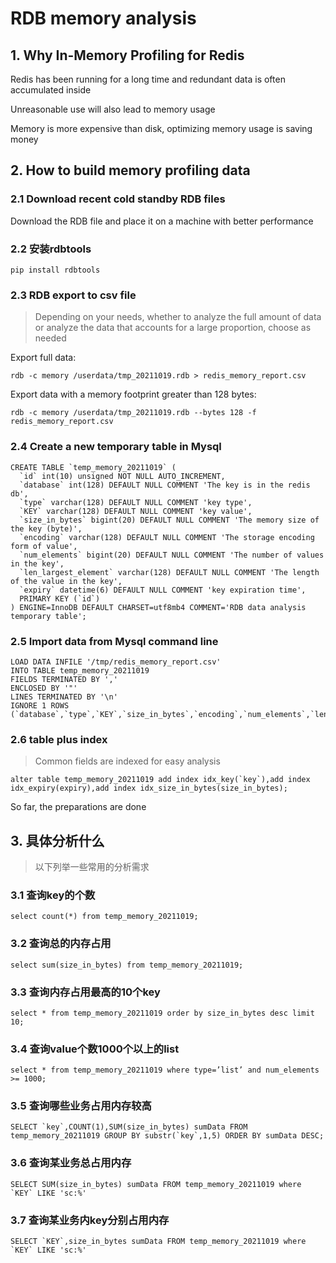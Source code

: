 # RDB memory analysis



## 1. Why In-Memory Profiling for Redis

Redis has been running for a long time and redundant data is often accumulated inside

Unreasonable use will also lead to memory usage

Memory is more expensive than disk, optimizing memory usage is saving money



## 2. How to build memory profiling data

### 2.1 Download recent cold standby RDB files

Download the RDB file and place it on a machine with better performance

### 2.2 安装rdbtools

```
pip install rdbtools
```



### 2.3 RDB export to csv file

> Depending on your needs, whether to analyze the full amount of data or analyze the data that accounts for a large proportion, choose as needed

Export full data:

```
rdb -c memory /userdata/tmp_20211019.rdb > redis_memory_report.csv
```

Export data with a memory footprint greater than 128 bytes:

```
rdb -c memory /userdata/tmp_20211019.rdb --bytes 128 -f redis_memory_report.csv
```



### 2.4 Create a new temporary table in Mysql

```
CREATE TABLE `temp_memory_20211019` (
  `id` int(10) unsigned NOT NULL AUTO_INCREMENT,
  `database` int(128) DEFAULT NULL COMMENT 'The key is in the redis db',	
  `type` varchar(128) DEFAULT NULL COMMENT 'key type',
  `KEY` varchar(128) DEFAULT NULL COMMENT 'key value',
  `size_in_bytes` bigint(20) DEFAULT NULL COMMENT 'The memory size of the key (byte)',
  `encoding` varchar(128) DEFAULT NULL COMMENT 'The storage encoding form of value',
  `num_elements` bigint(20) DEFAULT NULL COMMENT 'The number of values in the key',
  `len_largest_element` varchar(128) DEFAULT NULL COMMENT 'The length of the value in the key',
  `expiry` datetime(6) DEFAULT NULL COMMENT 'key expiration time',
  PRIMARY KEY (`id`)
) ENGINE=InnoDB DEFAULT CHARSET=utf8mb4 COMMENT='RDB data analysis temporary table';
```



### 2.5 Import data from Mysql command line

```
LOAD DATA INFILE '/tmp/redis_memory_report.csv' 
INTO TABLE temp_memory_20211019
FIELDS TERMINATED BY ','
ENCLOSED BY '"'
LINES TERMINATED BY '\n'
IGNORE 1 ROWS
(`database`,`type`,`KEY`,`size_in_bytes`,`encoding`,`num_elements`,`len_largest_element`,`expiry`);
```



### 2.6 table plus index

> Common fields are indexed for easy analysis

```
alter table temp_memory_20211019 add index idx_key(`key`),add index idx_expiry(expiry),add index idx_size_in_bytes(size_in_bytes);
```

So far, the preparations are done



## 3. 具体分析什么

> 以下列举一些常用的分析需求

### 3.1 查询key的个数

```
select count(*) from temp_memory_20211019;
```



### 3.2 查询总的内存占用

```
select sum(size_in_bytes) from temp_memory_20211019;
```



### 3.3 查询内存占用最高的10个key

```
select * from temp_memory_20211019 order by size_in_bytes desc limit 10;
```



### 3.4 查询value个数1000个以上的list

```
select * from temp_memory_20211019 where type=’list’ and num_elements >= 1000;
```



### 3.5 查询哪些业务占用内存较高

```
SELECT `key`,COUNT(1),SUM(size_in_bytes) sumData FROM temp_memory_20211019 GROUP BY substr(`key`,1,5) ORDER BY sumData DESC;
```



### 3.6 查询某业务总占用内存

```
SELECT SUM(size_in_bytes) sumData FROM temp_memory_20211019 where `KEY` LIKE 'sc:%'
```



### 3.7 查询某业务内key分别占用内存

```
SELECT `KEY`,size_in_bytes sumData FROM temp_memory_20211019 where `KEY` LIKE 'sc:%'
```










